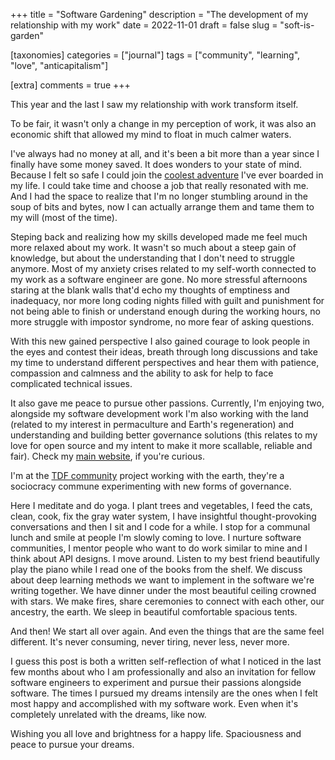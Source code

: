 +++
title = "Software Gardening"
description = "The development of my relationship with my work"
date = 2022-11-01
draft = false
slug = "soft-is-garden"

[taxonomies]
categories = ["journal"]
tags = ["community", "learning", "love", "anticapitalism"]

[extra]
comments = true
+++

This year and the last I saw my relationship with work transform itself.

To be fair, it wasn't only a change in my perception of work, it was also an economic shift that allowed my mind to float in much calmer waters.

I've always had no money at all, and it's been a bit more than a year since I finally have some money saved. It does wonders to your state of mind. Because I felt so safe I could join the [coolest adventure](https://wireless-hippie.github.io/martian/) I've ever boarded in my life. I could take time and choose a job that really resonated with me. And I had the space to realize that I'm no longer stumbling around in the soup of bits and bytes, now I can actually arrange them and tame them to my will (most of the time).

Steping back and realizing how my skills developed made me feel much more relaxed about my work. It wasn't so much about a steep gain of knowledge, but about the understanding that I don't need to struggle anymore. Most of my anxiety crises related to my self-worth connected to my work as a software engineer are gone. No more stressful afternoons staring at the blank walls that'd echo my thoughts of emptiness and inadequacy, nor more long coding nights filled with guilt and punishment for not being able to finish or understand enough during the working hours, no more struggle with impostor syndrome, no more fear of asking questions.

With this new gained perspective I also gained courage to look people in the eyes and contest their ideas, breath through long discussions and take my time to understand different perspectives and hear them with patience, compassion and calmness and the ability to ask for help to face complicated technical issues.

It also gave me peace to pursue other passions. Currently, I'm enjoying two, alongside my software development work I'm also working with the land (related to my interest in permaculture and Earth's regeneration) and understanding and building better governance solutions (this relates to my love for open source and my intent to make it more scallable, reliable and fair). Check my [main website](https://psychonautgirl.space), if you're curious.

I'm at the [TDF community](https://traditionaldreamfactory.com) project working with the earth, they're a sociocracy commune experimenting with new forms of governance.

Here I meditate and do yoga.
I plant trees and vegetables, I feed the cats, clean, cook, fix the gray water system, I have insightful thought-provoking conversations and then I sit and I code for a while. I stop for a communal lunch and smile at people I'm slowly coming to love.
I nurture software communities, I mentor people who want to do work similar to mine and I think about API designs. I move around. Listen to my best friend beautifully play the piano while I read one of the books from the shelf.
We discuss about deep learning methods we want to implement in the software we're writing together.
We have dinner under the most beautiful ceiling crowned with stars.
We make fires, share ceremonies to connect with each other, our ancestry, the earth.
We sleep in beautiful comfortable spacious tents.

And then!
We start all over again. And even the things that are the same feel different.
It's never consuming, never tiring, never less, never more.

I guess this post is both a written self-reflection of what I noticed in the last few months about who I am professionally and also an invitation for fellow software engineers to experiment and pursue their passions alongside software. The times I pursued my dreams intensily are the ones when I felt most happy and accomplished with my software work. Even when it's completely unrelated with the dreams, like now.

Wishing you all love and brightness for a happy life. Spaciousness and peace to pursue your dreams.